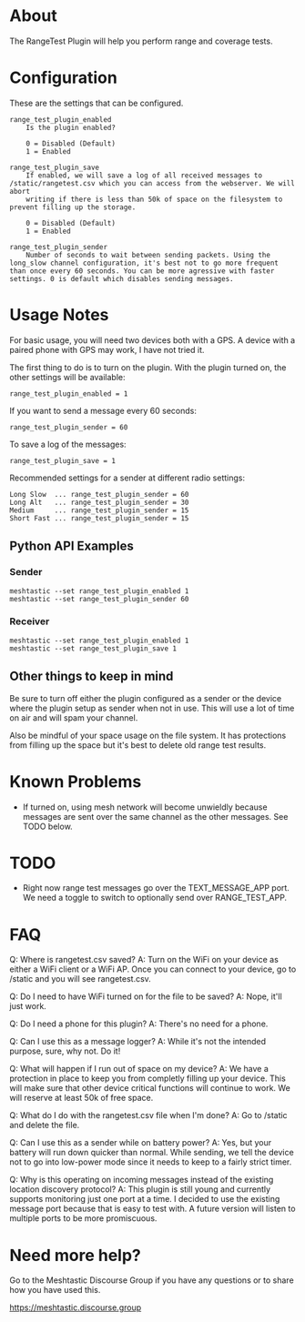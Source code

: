 # About

The RangeTest Plugin will help you perform range and coverage tests.

# Configuration

These are the settings that can be configured.

    range_test_plugin_enabled
        Is the plugin enabled?
        
        0 = Disabled (Default)
        1 = Enabled

    range_test_plugin_save
        If enabled, we will save a log of all received messages to /static/rangetest.csv which you can access from the webserver. We will abort
        writing if there is less than 50k of space on the filesystem to prevent filling up the storage.

        0 = Disabled (Default)
        1 = Enabled

    range_test_plugin_sender
        Number of seconds to wait between sending packets. Using the long_slow channel configuration, it's best not to go more frequent than once every 60 seconds. You can be more agressive with faster settings. 0 is default which disables sending messages.

# Usage Notes

For basic usage, you will need two devices both with a GPS. A device with a paired phone with GPS may work, I have not tried it. 

The first thing to do is to turn on the plugin. With the plugin turned on, the other settings will be available:

	range_test_plugin_enabled = 1

If you want to send a message every 60 seconds:
    
	range_test_plugin_sender = 60

To save a log of the messages:

    range_test_plugin_save = 1

Recommended settings for a sender at different radio settings:

    Long Slow  ... range_test_plugin_sender = 60
    Long Alt   ... range_test_plugin_sender = 30
    Medium     ... range_test_plugin_sender = 15
    Short Fast ... range_test_plugin_sender = 15

## Python API Examples

### Sender 

    meshtastic --set range_test_plugin_enabled 1
    meshtastic --set range_test_plugin_sender 60

### Receiver

    meshtastic --set range_test_plugin_enabled 1
    meshtastic --set range_test_plugin_save 1

## Other things to keep in mind

Be sure to turn off either the plugin configured as a sender or the device where the plugin setup as sender when not in use. This will use a lot of time on air and will spam your channel.

Also be mindful of your space usage on the file system. It has protections from filling up the space but it's best to delete old range test results.


# Known Problems

* If turned on, using mesh network will become unwieldly because messages are sent over the same channel as the other messages. See TODO below.

# TODO

* Right now range test messages go over the TEXT_MESSAGE_APP port. We need a toggle to switch to optionally send over RANGE_TEST_APP.

# FAQ

Q: Where is rangetest.csv saved?
A: Turn on the WiFi on your device as either a WiFi client or a WiFi AP. Once you can connect to your device, go to /static and you will see rangetest.csv.

Q: Do I need to have WiFi turned on for the file to be saved?
A: Nope, it'll just work.

Q: Do I need a phone for this plugin?
A: There's no need for a phone.

Q: Can I use this as a message logger?
A: While it's not the intended purpose, sure, why not. Do it!

Q: What will happen if I run out of space on my device?
A: We have a protection in place to keep you from completly filling up your device. This will make sure that other device critical functions will continue to work. We will reserve at least 50k of free space.

Q: What do I do with the rangetest.csv file when I'm done?
A: Go to /static and delete the file.

Q: Can I use this as a sender while on battery power?
A: Yes, but your battery will run down quicker than normal. While sending, we tell the device not to go into low-power mode since it needs to keep to a fairly strict timer.

Q: Why is this operating on incoming messages instead of the existing location discovery protocol?
A: This plugin is still young and currently supports monitoring just one port at a time. I decided to use the existing message port because that is easy to test with. A future version will listen to multiple ports to be more promiscuous. 

# Need more help?

Go to the Meshtastic Discourse Group if you have any questions or to share how you have used this.

https://meshtastic.discourse.group
